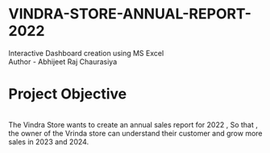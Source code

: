 # VINDRA-STORE-ANNUAL-REPORT-2022
Interactive Dashboard creation using MS Excel
<br>
Author - Abhijeet Raj Chaurasiya
# Project Objective
<br>
The Vindra Store wants to create an annual sales report for 2022 , So that , the owner of the Vrinda store can understand their customer and grow more sales in 2023 and 2024.
